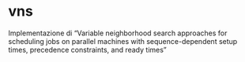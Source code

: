 vns
===

Implementazione di “Variable neighborhood search approaches for scheduling jobs on parallel machines with sequence-dependent setup times, precedence constraints, and ready times”
